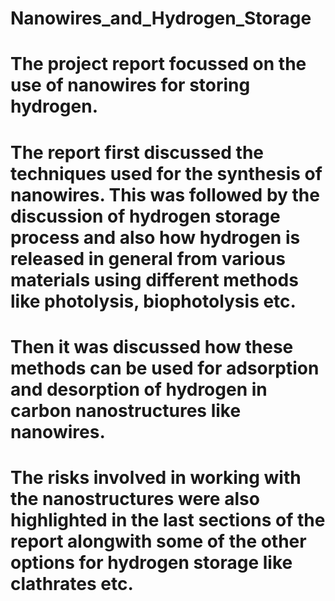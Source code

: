 # Nanowires_and_Hydrogen_Storage
# The project report focussed on the use of nanowires for storing hydrogen.
# The report first discussed the techniques used for the synthesis of nanowires. This was followed by the discussion of hydrogen storage process and also how hydrogen is released in general from various materials using different methods like photolysis, biophotolysis etc. 
# Then it was discussed how these methods can be used for adsorption and desorption of hydrogen in carbon nanostructures like nanowires.
# The risks involved in working with the nanostructures were also highlighted in the last sections of the report alongwith some of the other options for hydrogen storage like clathrates etc.

